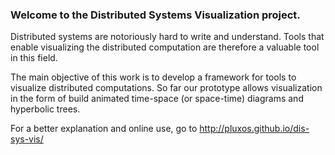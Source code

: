 ### Welcome to the Distributed Systems Visualization project.
Distributed systems are notoriously hard to write and understand. Tools that enable visualizing the distributed computation are therefore a valuable tool in this field.

The main objective of this work is to develop a framework for tools to visualize distributed computations. So far our prototype allows visualization in the form of build animated time-space (or space-time) diagrams and hyperbolic trees.

For a better explanation and online use, go to http://pluxos.github.io/dis-sys-vis/
